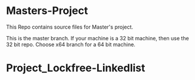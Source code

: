 # Masters-Project
This Repo contains source files for Master's project.

This is the master branch.
If your machine is a 32 bit machine, then use the 32 bit repo. Choose x64 branch for a 64 bit machine.

# Project_Lockfree-Linkedlist
